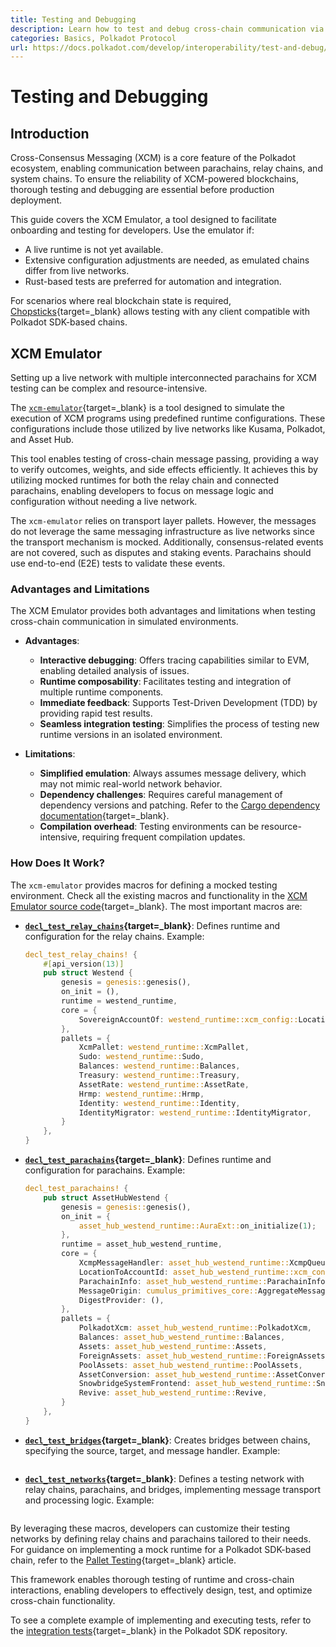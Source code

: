 ```yaml
---
title: Testing and Debugging
description: Learn how to test and debug cross-chain communication via the XCM Emulator to ensure interoperability and reliable execution.
categories: Basics, Polkadot Protocol
url: https://docs.polkadot.com/develop/interoperability/test-and-debug/
---
```


# Testing and Debugging

## Introduction

Cross-Consensus Messaging (XCM) is a core feature of the Polkadot ecosystem, enabling communication between parachains, relay chains, and system chains. To ensure the reliability of XCM-powered blockchains, thorough testing and debugging are essential before production deployment.

This guide covers the XCM Emulator, a tool designed to facilitate onboarding and testing for developers. Use the emulator if:

- A live runtime is not yet available.
- Extensive configuration adjustments are needed, as emulated chains differ from live networks.
- Rust-based tests are preferred for automation and integration.

For scenarios where real blockchain state is required, [Chopsticks](/tutorials/polkadot-sdk/testing/fork-live-chains/#xcm-testing){target=\_blank} allows testing with any client compatible with Polkadot SDK-based chains.

## XCM Emulator

Setting up a live network with multiple interconnected parachains for XCM testing can be complex and resource-intensive. 

The [`xcm-emulator`](https://github.com/paritytech/polkadot-sdk/tree/polkadot-stable2506-2/cumulus/xcm/xcm-emulator){target=\_blank} is a tool designed to simulate the execution of XCM programs using predefined runtime configurations. These configurations include those utilized by live networks like Kusama, Polkadot, and Asset Hub.

This tool enables testing of cross-chain message passing, providing a way to verify outcomes, weights, and side effects efficiently. It achieves this by utilizing mocked runtimes for both the relay chain and connected parachains, enabling developers to focus on message logic and configuration without needing a live network.

The `xcm-emulator` relies on transport layer pallets. However, the messages do not leverage the same messaging infrastructure as live networks since the transport mechanism is mocked. Additionally, consensus-related events are not covered, such as disputes and staking events. Parachains should use end-to-end (E2E) tests to validate these events.

### Advantages and Limitations

The XCM Emulator provides both advantages and limitations when testing cross-chain communication in simulated environments.

- **Advantages**:
    - **Interactive debugging**: Offers tracing capabilities similar to EVM, enabling detailed analysis of issues.
    - **Runtime composability**: Facilitates testing and integration of multiple runtime components.
    - **Immediate feedback**: Supports Test-Driven Development (TDD) by providing rapid test results.
    - **Seamless integration testing**: Simplifies the process of testing new runtime versions in an isolated environment.

- **Limitations**:
    - **Simplified emulation**: Always assumes message delivery, which may not mimic real-world network behavior.
    - **Dependency challenges**: Requires careful management of dependency versions and patching. Refer to the [Cargo dependency documentation](https://doc.rust-lang.org/cargo/reference/overriding-dependencies.html){target=\_blank}.
    - **Compilation overhead**: Testing environments can be resource-intensive, requiring frequent compilation updates.

### How Does It Work?

The `xcm-emulator` provides macros for defining a mocked testing environment. Check all the existing macros and functionality in the [XCM Emulator source code](https://github.com/paritytech/polkadot-sdk/blob/polkadot-stable2506-2/cumulus/xcm/xcm-emulator/src/lib.rs){target=\_blank}. The most important macros are:

- **[`decl_test_relay_chains`](https://github.com/paritytech/polkadot-sdk/blob/polkadot-stable2506-2/cumulus/xcm/xcm-emulator/src/lib.rs#L361){target=\_blank}**: Defines runtime and configuration for the relay chains. Example:

    ```rust
    decl_test_relay_chains! {
    	#[api_version(13)]
    	pub struct Westend {
    		genesis = genesis::genesis(),
    		on_init = (),
    		runtime = westend_runtime,
    		core = {
    			SovereignAccountOf: westend_runtime::xcm_config::LocationConverter,
    		},
    		pallets = {
    			XcmPallet: westend_runtime::XcmPallet,
    			Sudo: westend_runtime::Sudo,
    			Balances: westend_runtime::Balances,
    			Treasury: westend_runtime::Treasury,
    			AssetRate: westend_runtime::AssetRate,
    			Hrmp: westend_runtime::Hrmp,
    			Identity: westend_runtime::Identity,
    			IdentityMigrator: westend_runtime::IdentityMigrator,
    		}
    	},
    }
    ```

- **[`decl_test_parachains`](https://github.com/paritytech/polkadot-sdk/blob/polkadot-stable2506-2/cumulus/xcm/xcm-emulator/src/lib.rs#L596){target=\_blank}**: Defines runtime and configuration for parachains. Example:

    ```rust
    decl_test_parachains! {
    	pub struct AssetHubWestend {
    		genesis = genesis::genesis(),
    		on_init = {
    			asset_hub_westend_runtime::AuraExt::on_initialize(1);
    		},
    		runtime = asset_hub_westend_runtime,
    		core = {
    			XcmpMessageHandler: asset_hub_westend_runtime::XcmpQueue,
    			LocationToAccountId: asset_hub_westend_runtime::xcm_config::LocationToAccountId,
    			ParachainInfo: asset_hub_westend_runtime::ParachainInfo,
    			MessageOrigin: cumulus_primitives_core::AggregateMessageOrigin,
    			DigestProvider: (),
    		},
    		pallets = {
    			PolkadotXcm: asset_hub_westend_runtime::PolkadotXcm,
    			Balances: asset_hub_westend_runtime::Balances,
    			Assets: asset_hub_westend_runtime::Assets,
    			ForeignAssets: asset_hub_westend_runtime::ForeignAssets,
    			PoolAssets: asset_hub_westend_runtime::PoolAssets,
    			AssetConversion: asset_hub_westend_runtime::AssetConversion,
    			SnowbridgeSystemFrontend: asset_hub_westend_runtime::SnowbridgeSystemFrontend,
    			Revive: asset_hub_westend_runtime::Revive,
    		}
    	},
    }
    ```

- **[`decl_test_bridges`](https://github.com/paritytech/polkadot-sdk/blob/polkadot-stable2506-2/cumulus/xcm/xcm-emulator/src/lib.rs#L1221){target=\_blank}**: Creates bridges between chains, specifying the source, target, and message handler. Example:

    ```rust
    
    ```

- **[`decl_test_networks`](https://github.com/paritytech/polkadot-sdk/blob/polkadot-stable2506-2/cumulus/xcm/xcm-emulator/src/lib.rs#L958){target=\_blank}**: Defines a testing network with relay chains, parachains, and bridges, implementing message transport and processing logic. Example:

    ```rust
    
    ```

By leveraging these macros, developers can customize their testing networks by defining relay chains and parachains tailored to their needs. For guidance on implementing a mock runtime for a Polkadot SDK-based chain, refer to the [Pallet Testing](/develop/parachains/testing/pallet-testing/){target=\_blank} article. 

This framework enables thorough testing of runtime and cross-chain interactions, enabling developers to effectively design, test, and optimize cross-chain functionality.

To see a complete example of implementing and executing tests, refer to the [integration tests](https://github.com/paritytech/polkadot-sdk/tree/polkadot-stable2506-2/cumulus/parachains/integration-tests/emulated){target=\_blank} in the Polkadot SDK repository.
